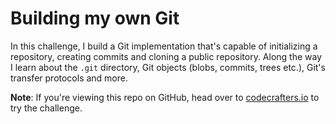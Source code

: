 # Building my own Git

In this challenge, I build a Git implementation that's capable of
initializing a repository, creating commits and cloning a public repository.
Along the way I learn about the `.git` directory, Git objects (blobs,
commits, trees etc.), Git's transfer protocols and more.

**Note**: If you're viewing this repo on GitHub, head over to
[codecrafters.io](https://codecrafters.io) to try the challenge.